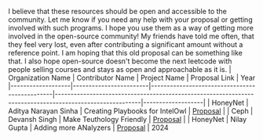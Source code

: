 
I believe that these resources should be open and accessible to the community. Let me know if you need any help with your proposal or getting involved with such programs. I hope you use them as a way of getting more involved in the open-source community! 
My friends have told me often, that they feel very lost, even after contributing a significant amount without a reference point. I am hoping that this old proposal can be something like that. 
I also hope open-source doesn't become the next leetcode with people selling courses and stays as open and approachable as it is.
| Organization Name | Contributor Name       | Project Name                                  | Proposal Link                                                                                           | Year
|-------------------|------------------------|-----------------------------------------------|---------------------------------------------------------------------------------------------------------|-------------------|
| HoneyNet       | Aditya Narayan Sinha  | Creating Playbooks for IntelOwl               | [Proposal](https://github.com/0x0elliot/GSoCProposal/blob/master/Creating-Playbooks-for-IntelOwl.pdf) |
| Ceph           | Devansh Singh         | Make Teuthology Friendly                      | [Proposal](https://github.com/0x0elliot/GSoCProposal/blob/master/Making%20Teuthology%20Friendly.pdf) |
| HoneyNet           | Nilay Gupta       | Adding more ANalyzers                       | [Proposal](https://github.com/g4ze/GSoCProposal/blob/master/_New%20Analyzers%20for%20IntelOwl__.pdf) | 2024
